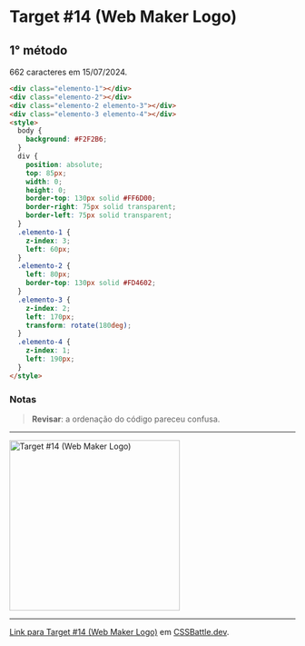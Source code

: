 # Target #14 (Web Maker Logo)

## 1° método

662 caracteres em 15/07/2024.

```HTML
<div class="elemento-1"></div>
<div class="elemento-2"></div>
<div class="elemento-2 elemento-3"></div>
<div class="elemento-3 elemento-4"></div>
<style>
  body {
    background: #F2F2B6;
  }
  div {
    position: absolute;
    top: 85px;
    width: 0;
    height: 0;
    border-top: 130px solid #FF6D00;
    border-right: 75px solid transparent;
    border-left: 75px solid transparent;
  }
  .elemento-1 {
    z-index: 3;
    left: 60px;
  }
  .elemento-2 {
    left: 80px;
    border-top: 130px solid #FD4602;
  }
  .elemento-3 {
    z-index: 2;
    left: 170px;
    transform: rotate(180deg);
  }
  .elemento-4 {
    z-index: 1;
    left: 190px;
  }
</style>
```

### Notas

> **Revisar**: a ordenação do código pareceu confusa.

---
<img src="https://cssbattle.dev/targets/14.png" title="Target #14 (Web Maker Logo)" width="300px">

---

[Link para Target #14 (Web Maker Logo)](https://cssbattle.dev/play/14) em [CSSBattle.dev](https://cssbattle.dev/).